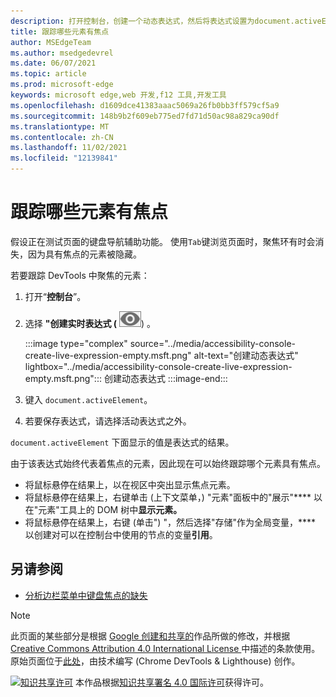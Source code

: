 ```yaml
---
description: 打开控制台，创建一个动态表达式，然后将表达式设置为document.activeElement。
title: 跟踪哪些元素有焦点
author: MSEdgeTeam
ms.author: msedgedevrel
ms.date: 06/07/2021
ms.topic: article
ms.prod: microsoft-edge
keywords: microsoft edge,web 开发,f12 工具,开发工具
ms.openlocfilehash: d1609dce41383aaac5069a26fb0bb3ff579cf5a9
ms.sourcegitcommit: 148b9b2f609eb775ed7fd71d50ac98a829ca90df
ms.translationtype: MT
ms.contentlocale: zh-CN
ms.lasthandoff: 11/02/2021
ms.locfileid: "12139841"
---
```

<!-- Copyright Kayce Basques

   Licensed under the Apache License, Version 2.0 (the "License");
   you may not use this file except in compliance with the License.
   You may obtain a copy of the License at

       https://www.apache.org/licenses/LICENSE-2.0

   Unless required by applicable law or agreed to in writing, software
   distributed under the License is distributed on an "AS IS" BASIS,
   WITHOUT WARRANTIES OR CONDITIONS OF ANY KIND, either express or implied.
   See the License for the specific language governing permissions and
   limitations under the License.  -->
# <a name="track-which-element-has-focus"></a>跟踪哪些元素有焦点

假设正在测试页面的键盘导航辅助功能。  使用`Tab`键浏览页面时，聚焦环有时会消失，因为具有焦点的元素被隐藏。

若要跟踪 DevTools 中聚焦的元素：

1.  打开“**控制台**”。
1.  选择 **"创建实时表达式 (** ![ 创建实时表达式 ](../media/create-live-expression-icon.msft.png)) 。

    :::image type="complex" source="../media/accessibility-console-create-live-expression-empty.msft.png" alt-text="创建动态表达式" lightbox="../media/accessibility-console-create-live-expression-empty.msft.png":::
       创建动态表达式
    :::image-end:::

1.  键入 `document.activeElement`。
1.  若要保存表达式，请选择活动表达式之外。

`document.activeElement` 下面显示的值是表达式的结果。

由于该表达式始终代表着焦点的元素，因此现在可以始终跟踪哪个元素具有焦点。

*   将鼠标悬停在结果上，以在视区中突出显示焦点元素。
*   将鼠标悬停在结果上，右键单击 (上下文菜单，) "元素"面板中的"展示"**** 以在"元素"工具上的 DOM 树中**显示元素。**
*   将鼠标悬停在结果上，右键 (单击") "，然后选择"存储"作为全局变量，**** 以创建对可以在控制台中使用的节点的变量**引用**。


<!-- ====================================================================== -->
## <a name="see-also"></a>另请参阅

*  [分析边栏菜单中键盘焦点的缺失](test-analyze-no-focus-indicator.md)


<!-- ====================================================================== -->
> [!NOTE]
> 此页面的某些部分是根据 [Google 创建和共享的](https://developers.google.com/terms/site-policies)作品所做的修改，并根据[ Creative Commons Attribution 4.0 International License ](https://creativecommons.org/licenses/by/4.0)中描述的条款使用。
> 原始页面位于[此处](https://developers.google.com/web/tools/chrome-devtools/accessibility/reference)，由技术编写 (Chrome DevTools & Lighthouse) 创作。 [](https://developers.google.com/web/resources/contributors/kaycebasques)

[![知识共享许可](https://i.creativecommons.org/l/by/4.0/88x31.png)](https://creativecommons.org/licenses/by/4.0) 本作品根据[知识共享署名 4.0 国际许可](https://creativecommons.org/licenses/by/4.0)获得许可。

